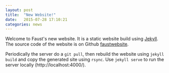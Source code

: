 ```yaml
---
layout: post
title:  "New Website!"
date:   2015-07-28 17:10:21
categories: news
---
```

Welcome to Faust's new website. It is a static website build using
[Jekyll](http://jekyllrb.com/). The source code of the website is on Github
[faustwebsite](https://github.com/grame-cncm/faustwebsite).

Periodically the server do a `git pull`, then rebuild the website using `jekyll build` and copy the generated site using `rsync`.
Use `jekyll serve` to run the server locally (http://localhost:4000/).
